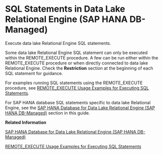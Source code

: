 <!-- loio2d1725bb99924defa3180a3ab7816315 -->

# SQL Statements in Data Lake Relational Engine \(SAP HANA DB-Managed\)

Execute data lake Relational Engine SQL statements.

Some data lake Relational Engine SQL statement can only be executed within the REMOTE\_EXECUTE procedure. A few can be run either within the REMOTE\_EXECUTE procedure or when directly connected to data lake Relational Engine. Check the **Restriction** section at the beginning of each SQL statement for guidance.

For examples running SQL statements using the REMOTE\_EXECUTE procedure, see [REMOTE\_EXECUTE Usage Examples for Executing SQL Statements](remote-execute-usage-examples-for-executing-sql-statements-fd99ac0.md).



For SAP HANA database SQL statements specific to data lake Relational Engine, see the [SAP HANA Database for Data Lake Relational Engine \(SAP HANA DB-Managed\)](../080-sap-hana-database-for-data-lake-relational-engine/sap-hana-database-for-data-lake-relational-engine-sap-hana-6f738e7.md) section in this guide.

**Related Information**  


[SAP HANA Database for Data Lake Relational Engine \(SAP HANA DB-Managed\)](../080-sap-hana-database-for-data-lake-relational-engine/sap-hana-database-for-data-lake-relational-engine-sap-hana-6f738e7.md "The information in this section pertains to concepts and statements specific to SAP HANA Database when used within a data lake Relational Engine context.")

[REMOTE\_EXECUTE Usage Examples for Executing SQL Statements](remote-execute-usage-examples-for-executing-sql-statements-fd99ac0.md "Execute a data lake Relational Engine SQL statement by embedding the statement in the REMOTE_EXECUTE procedure.")

